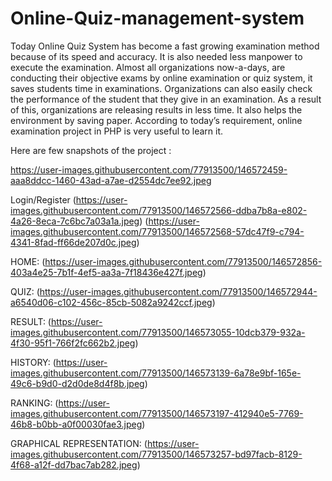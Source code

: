 # Online-Quiz-management-system

Today Online Quiz System has become a fast growing examination method because of its speed and accuracy. It is also needed less manpower to execute the examination. Almost all organizations now-a-days, are conducting their objective exams by online examination or quiz system, it saves students time in examinations. Organizations can also easily check the performance of the student that they give in an examination. As a result of this, organizations are releasing results in less time. It also helps the environment by saving paper. According to today’s requirement, online examination project in PHP is very useful to learn it.

Here are few snapshots of the project :

https://user-images.githubusercontent.com/77913500/146572459-aaa8ddcc-1460-43ad-a7ae-d2554dc7ee92.jpeg

Login/Register 
(https://user-images.githubusercontent.com/77913500/146572566-ddba7b8a-e802-4a26-8eca-7c6bc7a03a1a.jpeg)
(https://user-images.githubusercontent.com/77913500/146572568-57dc47f9-c794-4341-8fad-ff66de207d0c.jpeg)

HOME:
(https://user-images.githubusercontent.com/77913500/146572856-403a4e25-7b1f-4ef5-aa3a-7f18436e427f.jpeg)

QUIZ:
(https://user-images.githubusercontent.com/77913500/146572944-a6540d06-c102-456c-85cb-5082a9242ccf.jpeg)

RESULT:
(https://user-images.githubusercontent.com/77913500/146573055-10dcb379-932a-4f30-95f1-766f2fc662b2.jpeg)

HISTORY:
(https://user-images.githubusercontent.com/77913500/146573139-6a78e9bf-165e-49c6-b9d0-d2d0de8d4f8b.jpeg)

RANKING:
(https://user-images.githubusercontent.com/77913500/146573197-412940e5-7769-46b8-b0bb-a0f00030fae3.jpeg)

GRAPHICAL REPRESENTATION:
(https://user-images.githubusercontent.com/77913500/146573257-bd97facb-8129-4f68-a12f-dd7bac7ab282.jpeg)
